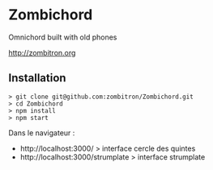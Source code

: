 # Zombichord
Omnichord built with old phones

http://zombitron.org

## Installation
```
> git clone git@github.com:zombitron/Zombichord.git
> cd Zombichord
> npm install
> npm start
```

Dans le navigateur : 
- http://localhost:3000/ > interface cercle des quintes
- http://localhost:3000/strumplate > interface strumplate

